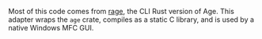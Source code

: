 Most of this code comes from [rage](https://github.com/str4d/rage/tree/main/rage), the CLI Rust version of Age.
This adapter wraps the `age` crate, compiles as a static C library, and is used by a native Windows MFC GUI.
